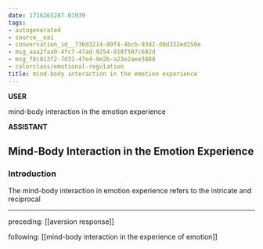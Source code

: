 ```yaml
---
date: 1716265287.01939
tags:
- autogenerated
- source__oai
- conversation_id__736d3214-89f4-4bcb-93d2-d0d322ed250e
- msg_aaa2faa9-4fc7-47ad-9254-018f507c682d
- msg_f8c813f2-7d31-47e4-9e2b-a23e2aee3888
- colorclass/emotional-regulation
title: mind-body interaction in the emotion experience
---
```


**USER**

mind-body interaction in the emotion experience


**ASSISTANT**

## Mind-Body Interaction in the Emotion Experience

### Introduction
The mind-body interaction in emotion experience refers to the intricate and reciprocal


---

preceding: [[aversion response]]  


following: [[mind-body interaction in the experience of emotion]]